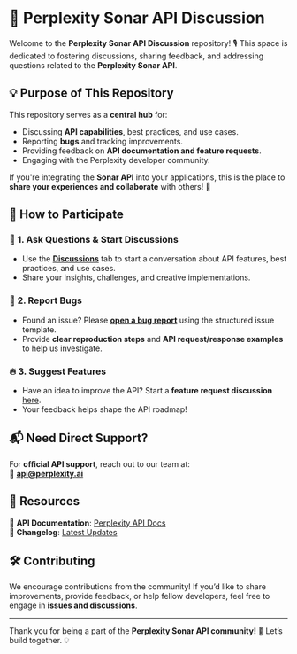 # 📢 Perplexity Sonar API Discussion

Welcome to the **Perplexity Sonar API Discussion** repository! 🎙️ This space is dedicated to fostering discussions, sharing feedback, and addressing questions related to the **Perplexity Sonar API**.

## 💡 Purpose of This Repository
This repository serves as a **central hub** for:
- Discussing **API capabilities**, best practices, and use cases.
- Reporting **bugs** and tracking improvements.
- Providing feedback on **API documentation and feature requests**.
- Engaging with the Perplexity developer community.

If you're integrating the **Sonar API** into your applications, this is the place to **share your experiences and collaborate** with others! 🚀

## 🚀 How to Participate
### 📌 **1. Ask Questions & Start Discussions**
- Use the **[Discussions](https://github.com/ppl-ai/api-discussion/discussions)** tab to start a conversation about API features, best practices, and use cases.
- Share your insights, challenges, and creative implementations.

### 🐞 **2. Report Bugs**
- Found an issue? Please **[open a bug report](https://github.com/ppl-ai/api-discussion/issues/new/choose)** using the structured issue template.
- Provide **clear reproduction steps** and **API request/response examples** to help us investigate.

### 🔥 **3. Suggest Features**
- Have an idea to improve the API? Start a **feature request discussion** [here](https://github.com/ppl-ai/api-discussion/discussions).
- Your feedback helps shape the API roadmap!

## 📬 Need Direct Support?
For **official API support**, reach out to our team at:  
📧 **api@perplexity.ai**

## 📖 Resources
🔹 **API Documentation**: [Perplexity API Docs](https://github.com/ppl-ai/api-docs)  
🔹 **Changelog**: [Latest Updates](https://docs.perplexity.ai/changelog/changelog)  

## 🛠️ Contributing
We encourage contributions from the community! If you’d like to share improvements, provide feedback, or help fellow developers, feel free to engage in **issues and discussions**.

---

Thank you for being a part of the **Perplexity Sonar API community!** 🚀 Let’s build together. 💡
